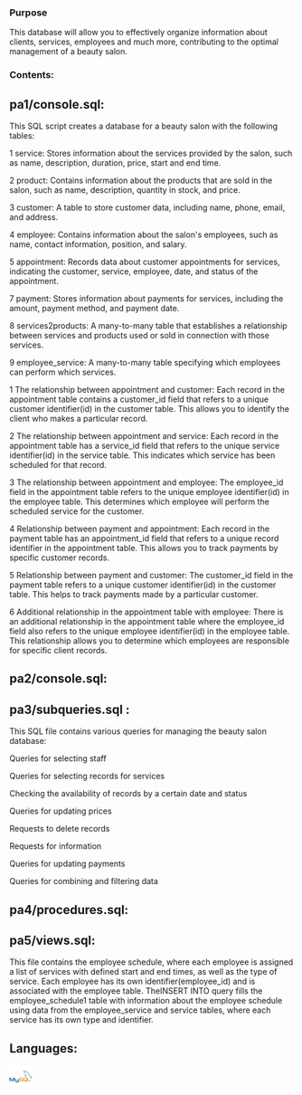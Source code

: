 ###  Purpose
This database will allow you to effectively organize information about clients, services, employees and much more, contributing to the optimal management of a beauty salon.

### Contents:



<h2 align="left">pa1/console.sql:</h2>
 
This SQL script creates a database for a beauty salon with the following tables:

1 service: Stores information about the services provided by the salon, such as name, description, duration, price, start and end time.

2 product: Contains information about the products that are sold in the salon, such as name, description, quantity in stock, and price.

3 customer: A table to store customer data, including name, phone, email, and address.

4 employee: Contains information about the salon's employees, such as name, contact information, position, and salary.

5 appointment: Records data about customer appointments for services, indicating the customer, service, employee, date, and status of the appointment.

7 payment: Stores information about payments for services, including the amount, payment method, and payment date.

8 services2products: A many-to-many table that establishes a relationship between services and products used or sold in connection with those services.

9 employee_service: A many-to-many table specifying which employees can perform which services.


1 The relationship between appointment and customer:
Each record in the appointment table contains a customer_id field that refers to a unique customer identifier(id) in the customer table. This allows you to identify the client who makes a particular record.

2 The relationship between appointment and service:
Each record in the appointment table has a service_id field that refers to the unique service identifier(id) in the service table. This indicates which service has been scheduled for that record.

3 The relationship between appointment and employee:
The employee_id field in the appointment table refers to the unique employee identifier(id) in the employee table. This determines which employee will perform the scheduled service for the customer.

4 Relationship between payment and appointment:
Each record in the payment table has an appointment_id field that refers to a unique record identifier in the appointment table. This allows you to track payments by specific customer records.

5 Relationship between payment and customer:
The customer_id field in the payment table refers to a unique customer identifier(id) in the customer table. This helps to track payments made by a particular customer.

6 Additional relationship in the  appointment table with employee:
There is an additional relationship in the appointment table where the employee_id field also refers to the unique employee identifier(id) in the employee table. This relationship allows you to determine which employees are responsible for specific client records.
 



<h2 align="left">pa2/console.sql:</h2>

<h2 align="left">pa3/subqueries.sql :</h2>
 
This SQL file contains various queries for managing the beauty salon database:

Queries for selecting staff

Queries for selecting records for services

Checking the availability of records by a certain date and status

Queries for updating prices

Requests to delete records 

Requests for information

Queries for updating payments

Queries for combining and filtering data

<h2 align="left">pa4/procedures.sql:</h2>
 

<h2 align="left">pa5/views.sql:</h2>
 
This file contains the employee schedule, where each employee is assigned a list of services with defined start and end times, as well as the type of service. Each employee has its own identifier(employee_id) and is associated with the employee table. TheINSERT INTO query fills the employee_schedule1 table with information about the employee schedule using data from the employee_service and service tables, where each service has its own type and identifier.


 <h2 align="left">Languages:</h2>
<p align="left"> <a href="https://www.mysql.com/" target="_blank" rel="noreferrer"> <img src="https://raw.githubusercontent.com/devicons/devicon/master/icons/mysql/mysql-original-wordmark.svg" alt="mysql" width="40" height="40"/> </a> </p>
